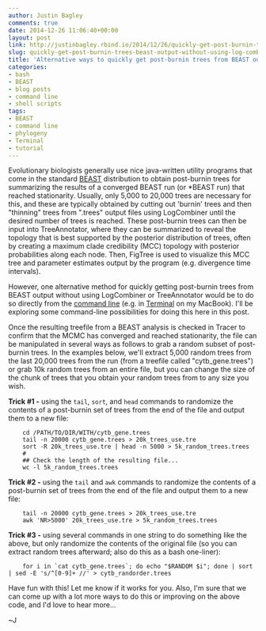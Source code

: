```yaml
---
author: Justin Bagley
comments: true
date: 2014-12-26 11:06:40+00:00
layout: post
link: http://justinbagley.rbind.io/2014/12/26/quickly-get-post-burnin-trees-beast-output-without-using-log-combiner-tree-annotator/
slug: quickly-get-post-burnin-trees-beast-output-without-using-log-combiner-tree-annotator
title: 'Alternative ways to quickly get post-burnin trees from BEAST output from the command line'
categories:
- bash
- BEAST
- blog posts
- command line
- shell scripts
tags:
- BEAST
- command line
- phylogeny
- Terminal
- tutorial
---
```


Evolutionary biologists generally use nice java-written utility programs that come in the standard [BEAST](http://www.beast2.org) distribution to obtain post-burnin trees for summarizing the results of a converged BEAST run (or \*BEAST run) that reached stationarity.  Usually, only 5,000 to 20,000 trees are necessary for this, and these are typically obtained by cutting out 'burnin' trees and then "thinning" trees from ".trees" output files using LogCombiner until the desired number of trees is reached. These post-burnin trees can then be input into TreeAnnotator, where they can be summarized to reveal the topology that is best supported by the posterior distribution of trees, often by creating a maximum clade credibility (MCC) topology with posterior probabilities along each node. Then, FigTree is used to visualize this MCC tree and parameter estimates output by the program (e.g. divergence time intervals).

However, one alternative method for quickly getting post-burnin trees from BEAST output without using LogCombiner or TreeAnnotator would be to do so directly from the [command line](http://en.wikipedia.org/wiki/Command-line_interface) (e.g. in [Terminal](https://support.apple.com/guide/terminal/welcome/mac) on my MacBook). I'll be exploring some command-line possibilities for doing this here in this post.

Once the resulting treefile from a BEAST analysis is checked in Tracer to confirm that the MCMC has converged and reached stationarity, the file can be manipulated in several ways as follows to grab a random subset of post-burnin trees. In the examples below, we'll extract 5,000 random trees from the last 20,000 trees from the run (from a treefile called "cytb_gene.trees") or grab 10k random trees from an entire file, but you can change the size of the chunk of trees that you obtain your random trees from to any size you wish.

**Trick #1 -** using the `tail`, `sort`, and `head` commands to randomize the contents of a post-burnin set of trees from the end of the file and output them to a new file:

```
    cd /PATH/TO/DIR/WITH/cytb_gene.trees
    tail -n 20000 cytb_gene.trees > 20k_trees_use.tre
    sort -R 20k_trees_use.tre | head -n 5000 > 5k_random_trees.trees
    #
    ## Check the length of the resulting file...
    wc -l 5k_random_trees.trees
```

**Trick #2 -** using the `tail` and `awk` commands to randomize the contents of a post-burnin set of trees from the end of the file and output them to a new file:

```
    tail -n 20000 cytb_gene.trees > 20k_trees_use.tre
    awk 'NR>5000' 20k_trees_use.tre > 5k_random_trees.trees
```


**Trick #3 -** using several commands in one string to do something like the above, but only randomize the contents of the original file (so you can extract random trees afterward; also do this as a bash one-liner):

```
    for i in `cat cytb_gene.trees`; do echo "$RANDOM $i"; done | sort | sed -E 's/^[0-9]+ //' > cytb_randorder.trees
```

Have fun with this! Let me know if it works for you. Also, I'm sure that we can come up with a lot more ways to do this or improving on the above code, and I'd love to hear more...

~J
